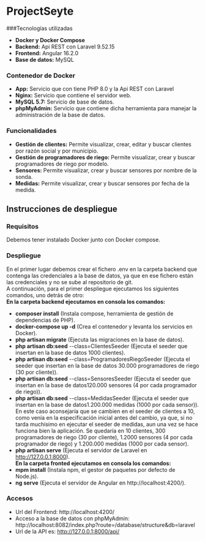 # ProjectSeyte
###Tecnologías utilizadas
-	**Docker y Docker Compose**
-	**Backend:** Api REST con Laravel 9.52.15
-	**Frontend:** Angular 16.2.0
-	**Base de datos:** MySQL
### Contenedor de Docker
-	**App:** Servicio que con tiene PHP 8.0 y la Api REST con Laravel
-	**Nginx:** Servicio que contiene el servidor web.
-	**MySQL 5.7:** Servicio de base de datos.
-	**phpMyAdmin:** Servicio que contiene dicha herramienta para manejar la administración de la base de datos.
### Funcionalidades
-	**Gestión de clientes:** Permite visualizar, crear, editar y buscar clientes por razón social y por municipio.
-	**Gestión de programadores de riego:** Permite visualizar, crear y buscar programadores de riego por modelo.
-	**Sensores:** Permite visualizar, crear y buscar sensores por nombre de la sonda.
-	**Medidas:** Permite visualizar, crear y buscar sensores por fecha de la medida.
## Instrucciones de despliegue
### Requisitos
Debemos tener instalado Docker junto con Docker compose.
### Despliegue
En el primer lugar debemos crear el fichero .env en la carpeta backend que contenga las credenciales a la base de datos, ya que en ese fichero están las credenciales y no se sube al repositorio de git.
<br>A continuación, para el primer despliegue ejecutamos los siguientes comandos, uno detrás de otro:
<br>**En la carpeta backend ejecutamos en consola los comandos:**
-	**composer install** (Instala compose, herramienta de gestión de dependencias de PHP).
-	**docker-compose up -d** (Crea el contenedor y levanta los servicios en Docker).
-	**php artisan migrate** (Ejecuta las migraciones en la base de datos).
-	**php artisan db:seed** --class=ClientesSeeder (Ejecuta el seeder que insertan en la base de datos 1000 clientes).
-	**php artisan db:seed** --class=ProgramadoresRiegoSeeder (Ejecuta el seeder que insertan en la base de datos 30.000 programadores de riego (30 por cliente)).
-	**php artisan db:seed** --class=SensoresSeeder (Ejecuta el seeder que insertan en la base de datos120.000 sensores (4 por cada programador de riego)).
-	**php artisan db:seed** --class=MedidasSeeder (Ejecuta el seeder que insertan en la base de datos1.200.000 medidas (1000 por cada sensor)).
En este caso aconsejaría que se cambien en el seeder de clientes a 10, como venía en la especificación inicial antes del cambio, ya que, si no tarda muchísimo en ejecutar el seeder de medidas, aun una vez se hace funciona bien la aplicación.
Se quedaría en 10 clientes, 300 programadores de riego (30 por cliente), 1.2000 sensores (4 por cada programador de riego) y 1.200.000 medidas (1000 por cada sensor).
-	**php artisan serve** (Ejecuta el servidor de Laravel en http://127.0.0.1:8000).
<br>**En la carpeta fronted ejecutamos en consola los comandos:**
-	**mpm install** (Instala npm, el gestor de paquetes por defecto de Node.js).
-	**ng serve** (Ejecuta el servidor de Angular en http://localhost:4200/).
### Accesos
-	Url del Frontend:
http://localhost:4200/
-	Acceso a la base de datos con phpMyAdmin:
http://localhost:8082/index.php?route=/database/structure&db=laravel
-	Url de la API es:
http://127.0.0.1:8000/api/
